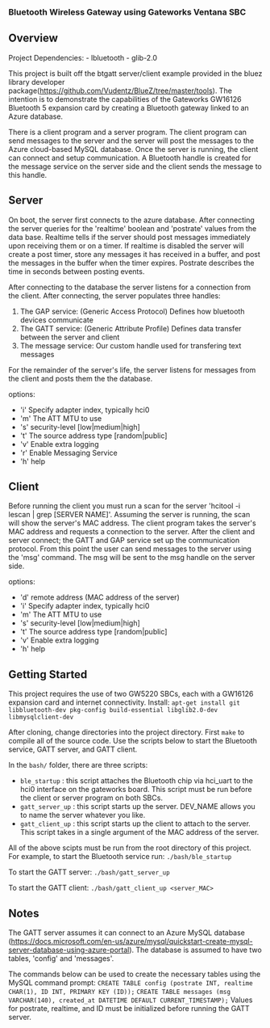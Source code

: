 ### Bluetooth Wireless Gateway using Gateworks Ventana SBC

## Overview 
Project Dependencies:
    - lbluetooth 
    - glib-2.0
    
This project is built off the btgatt server/client example provided in the bluez library developer package(https://github.com/Vudentz/BlueZ/tree/master/tools). The intention is to demonstrate the capabilities of the Gateworks GW16126 Bluetooth 5 expansion card by creating a Bluetooth gateway linked to an Azure database.

There is a client program and a server program. The client program can send messages to the server and the server will post the messages to the Azure cloud-based MySQL database. 
Once the server is running, the client can connect and setup communication. A Bluetooth handle is created for the message service on the server side and the client sends the message to this handle.

## Server 
On boot, the server first connects to the azure database. After connecting the server queries for the 'realtime' boolean and 'postrate' values from the data base. Realtime tells if the server should post messages immediately upon receiving them or on a timer. If realtime is disabled the server will create a post timer, store any messages it has received in a buffer, and post the messages in the buffer when the timer expires. Postrate describes the time in seconds between posting events.

After connecting to the database the server listens for a connection from the client. After connecting, the server populates three handles:
1. The GAP service: (Generic Access Protocol) Defines how bluetooth devices communicate
2. The GATT service: (Generic Attribute Profile) Defines data transfer between the server and client
3. The message service: Our custom handle used for transfering text messages 

For the remainder of the server's life, the server listens for messages from the client and posts them the the database. 
    
options:
- 'i' Specify adapter index, typically hci0 
- 'm' The ATT MTU to use
- 's' security-level [low|medium|high]
- 't' The source address type [random|public]
- 'v' Enable extra logging
- 'r' Enable Messaging Service
- 'h' help

## Client 
Before running the client you must run a scan for the server 'hcitool -i <hciX> lescan | grep [SERVER NAME]'. Assuming the server is running, the scan will show the server's MAC address. The client program takes the server's MAC address and requests a connection to the server. 
After the client and server connect; the GATT and GAP service set up the communication protocol. From this point the user can send messages to the server using the 'msg' command. The msg will be sent to the msg handle on the server side. 

options: 
- 'd' remote address (MAC address of the server)
- 'i' Specify adapter index, typically hci0 
- 'm' The ATT MTU to use
- 's' security-level [low|medium|high]
- 't' The source address type [random|public]
- 'v' Enable extra logging
- 'h' help

## Getting Started
This project requires the use of two GW5220 SBCs, each with a GW16126 expansion card and internet connectivity.
Install:
```apt-get install git libbluetooth-dev pkg-config build-essential libglib2.0-dev libmysqlclient-dev```

After cloning, change directories into the project directory. First `make` to compile all of the source code. Use the scripts below to start the Bluetooth service, GATT server, and GATT client. 

In the `bash/` folder, there are three scripts: 
- `ble_startup` : this script attaches the Bluetooth chip via hci_uart to the hci0 interface on the gateworks board. This script must be run before the client or server program on both SBCs. 
- `gatt_server_up` : this script starts up the server. DEV_NAME allows you to name the server whatever you like. 
- `gatt_client_up` : this script starts up the client to attach to the server. This script takes in a single argument of the MAC address of the server. 

All of the above scipts must be run from the root directory of this project. For example, to start the Bluetooth service run:
```./bash/ble_startup```

To start the GATT server:
```./bash/gatt_server_up```

To start the GATT client:
```./bash/gatt_client_up <server_MAC>```

## Notes
The GATT server assumes it can connect to an Azure MySQL database (https://docs.microsoft.com/en-us/azure/mysql/quickstart-create-mysql-server-database-using-azure-portal). The database is assumed to have two tables, 'config' and 'messages'. 

The commands below can be used to create the necessary tables using the MySQL command prompt:
```CREATE TABLE config (postrate INT, realtime CHAR(1), ID INT, PRIMARY KEY (ID));```
```CREATE TABLE messages (msg VARCHAR(140), created_at DATETIME DEFAULT CURRENT_TIMESTAMP);```
Values for postrate, realtime, and ID must be initialized before running the GATT server.
